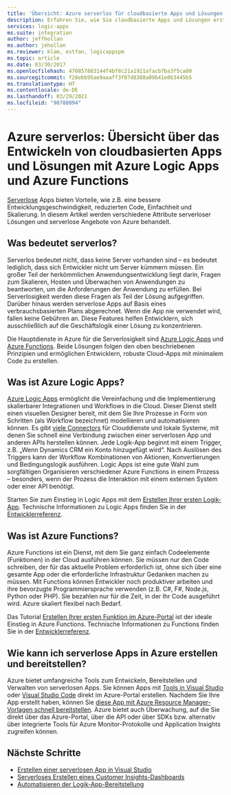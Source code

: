 ```yaml
---
title: 'Übersicht: Azure serverlos für cloudbasierte Apps und Lösungen'
description: Erfahren Sie, wie Sie cloudbasierte Apps und Lösungen erstellen, ohne sich mit der Infrastruktur von Azure Logic Apps und Azure Functions auseinandersetzen zu müssen.
services: logic-apps
ms.suite: integration
author: jeffhollan
ms.author: jehollan
ms.reviewer: klam, estfan, logicappspm
ms.topic: article
ms.date: 03/30/2017
ms.openlocfilehash: 470857883144f4bf8c21a1921afacb7ba3f5ca00
ms.sourcegitcommit: f28ebb95ae9aaaff3f87d8388a09b41e0b3445b5
ms.translationtype: HT
ms.contentlocale: de-DE
ms.lasthandoff: 03/29/2021
ms.locfileid: "98788094"
---
```

# <a name="azure-serverless-overview-for-building-cloud-based-apps-and-solutions-with-azure-logic-apps-and-azure-functions"></a>Azure serverlos: Übersicht über das Entwickeln von cloudbasierten Apps und Lösungen mit Azure Logic Apps und Azure Functions

[Serverlose](https://azure.microsoft.com/solutions/serverless/) Apps bieten Vorteile, wie z.B. eine bessere Entwicklungsgeschwindigkeit, reduzierten Code, Einfachheit und Skalierung. In diesem Artikel werden verschiedene Attribute serverloser Lösungen und serverlose Angebote von Azure behandelt.

## <a name="what-is-serverless"></a>Was bedeutet serverlos?

Serverlos bedeutet nicht, dass keine Server vorhanden sind – es bedeutet lediglich, dass sich Entwickler nicht um Server kümmern müssen. Ein großer Teil der herkömmlichen Anwendungsentwicklung liegt darin, Fragen zum Skalieren, Hosten und Überwachen von Anwendungen zu beantworten, um die Anforderungen der Anwendung zu erfüllen. Bei Serverlosigkeit werden diese Fragen als Teil der Lösung aufgegriffen. Darüber hinaus werden serverlose Apps auf Basis eines verbrauchsbasierten Plans abgerechnet. Wenn die App nie verwendet wird, fallen keine Gebühren an. Diese Features helfen Entwicklern, sich ausschließlich auf die Geschäftslogik einer Lösung zu konzentrieren.

Die Hauptdienste in Azure für die Serverlosigkeit sind [Azure Logic Apps](https://azure.microsoft.com/services/logic-apps/) und [Azure Functions](https://azure.microsoft.com/services/functions/). Beide Lösungen folgen den oben beschriebenen Prinzipien und ermöglichen Entwicklern, robuste Cloud-Apps mit minimalem Code zu erstellen.

## <a name="what-is-azure-logic-apps"></a>Was ist Azure Logic Apps?

[Azure Logic Apps](logic-apps-overview.md) ermöglicht die Vereinfachung und die Implementierung skalierbarer Integrationen und Workflows in die Cloud. Dieser Dienst stellt einen visuellen Designer bereit, mit dem Sie Ihre Prozesse in Form von Schritten (als Workflow bezeichnet) modellieren und automatisieren können. Es gibt [viele Connectors](../connectors/apis-list.md) für Clouddienste und lokale Systeme, mit denen Sie schnell eine Verbindung zwischen einer serverlosen App und anderen APIs herstellen können. Jede Logik-App beginnt mit einem Trigger, z.B. „Wenn Dynamics CRM ein Konto hinzugefügt wird“. Nach Auslösen des Triggers kann der Workflow Kombinationen von Aktionen, Konvertierungen und Bedingungslogik ausführen. Logic Apps ist eine gute Wahl zum sorgfältigen Organisieren verschiedener Azure Functions in einem Prozess – besonders, wenn der Prozess die Interaktion mit einem externen System oder einer API benötigt.

Starten Sie zum Einstieg in Logic Apps mit dem [Erstellen Ihrer ersten Logik-App](quickstart-create-first-logic-app-workflow.md). Technische Informationen zu Logic Apps finden Sie in der [Entwicklerreferenz](logic-apps-workflow-definition-language.md).

## <a name="what-is-azure-functions"></a>Was ist Azure Functions?

Azure Functions ist ein Dienst, mit dem Sie ganz einfach Codeelemente (Funktionen) in der Cloud ausführen können. Sie müssen nur den Code schreiben, der für das aktuelle Problem erforderlich ist, ohne sich über eine gesamte App oder die erforderliche Infrastruktur Gedanken machen zu müssen. Mit Functions können Entwickler noch produktiver arbeiten und ihre bevorzugte Programmiersprache verwenden (z.B. C#, F#, Node.js, Python oder PHP). Sie bezahlen nur für die Zeit, in der Ihr Code ausgeführt wird. Azure skaliert flexibel nach Bedarf.

Das Tutorial [Erstellen Ihrer ersten Funktion im Azure-Portal](../azure-functions/functions-get-started.md) ist der ideale Einstieg in Azure Functions. Technische Informationen zu Functions finden Sie in der [Entwicklerreferenz](../azure-functions/functions-reference.md).

## <a name="how-can-i-build-and-deploy-serverless-apps-in-azure"></a>Wie kann ich serverlose Apps in Azure erstellen und bereitstellen?

Azure bietet umfangreiche Tools zum Entwickeln, Bereitstellen und Verwalten von serverlosen Apps. Sie können Apps mit [Tools in Visual Studio](logic-apps-serverless-get-started-vs.md) oder [Visual Studio Code](quickstart-create-logic-apps-visual-studio-code.md) direkt im Azure-Portal erstellen. Nachdem Sie Ihre App erstellt haben, können Sie [diese App mit Azure Resource Manager-Vorlagen schnell bereitstellen](logic-apps-deploy-azure-resource-manager-templates.md). Azure bietet auch Überwachung, auf die Sie direkt über das Azure-Portal, über die API oder über SDKs bzw. alternativ über integrierte Tools für Azure Monitor-Protokolle und Application Insights zugreifen können.

## <a name="next-steps"></a>Nächste Schritte

* [Erstellen einer serverlosen App in Visual Studio](logic-apps-serverless-get-started-vs.md)
* [Serverloses Erstellen eines Customer Insights-Dashboards](logic-apps-scenario-social-serverless.md)
* [Automatisieren der Logik-App-Bereitstellung](logic-apps-azure-resource-manager-templates-overview.md)